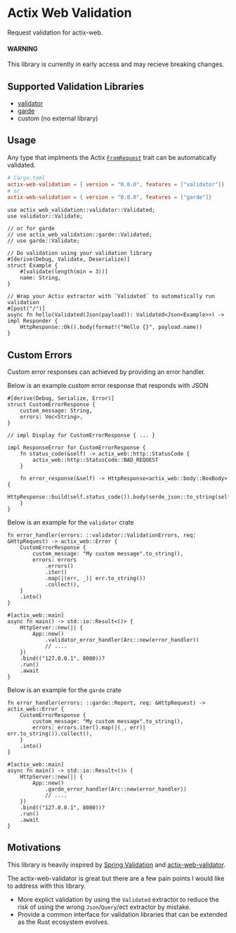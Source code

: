 # Actix Web Validation

Request validation for actix-web.


#### WARNING

This library is currently in early access and may recieve breaking changes.


## Supported Validation Libraries

* [validator](https://github.com/Keats/validator)
* [garde](https://github.com/jprochazk/garde)
* custom (no external library)


## Usage

Any type that implments the Actix [`FromRequest`](https://docs.rs/actix-web/latest/actix_web/trait.FromRequest.html) trait can be automatically validated.


```toml
# Cargo.toml
actix-web-validation = { version = "0.0.0", features = ["validator"]}
# or 
actix-web-validation = { version = "0.0.0", features = ["garde"]}
```

```rust,ignore
use actix_web_validation::validator::Validated;
use validator::Validate;

// or for garde
// use actix_web_validation::garde::Validated;
// use garde::Validate;

// Do validation using your validation library
#[derive(Debug, Validate, Deserialize)]
struct Example {
    #[validate(length(min = 3))]
    name: String,
}

// Wrap your Actix extractor with `Validated` to automatically run validation
#[post("/")]
async fn hello(Validated(Json(payload)): Validated<Json<Example>>) -> impl Responder {
    HttpResponse::Ok().body(format!("Hello {}", payload.name))
}
```

## Custom Errors

Custom error responses can achieved by providing an error handler.

Below is an example custom error response that responds with JSON
```rust,ignore
#[derive(Debug, Serialize, Error)]
struct CustomErrorResponse {
    custom_message: String,
    errors: Vec<String>,
}

// impl Display for CustomErrorResponse { ... }

impl ResponseError for CustomErrorResponse {
    fn status_code(&self) -> actix_web::http::StatusCode {
        actix_web::http::StatusCode::BAD_REQUEST
    }

    fn error_response(&self) -> HttpResponse<actix_web::body::BoxBody> {
        HttpResponse::build(self.status_code()).body(serde_json::to_string(self).unwrap())
    }
}
```

Below is an example for the `validator` crate

```rust,ignore
fn error_handler(errors: ::validator::ValidationErrors, req: &HttpRequest) -> actix_web::Error {
    CustomErrorResponse {
        custom_message: "My custom message".to_string(),
        errors: errors
            .errors()
            .iter()
            .map(|(err, _)| err.to_string())
            .collect(),
    }
    .into()
}

#[actix_web::main]
async fn main() -> std::io::Result<()> {
    HttpServer::new(|| {
        App::new()
            .validator_error_handler(Arc::new(error_handler))
            // ....
    })
    .bind(("127.0.0.1", 8080))?
    .run()
    .await
}
```

Below is an example for the `garde` crate

```rust,ignore
fn error_handler(errors: ::garde::Report, req: &HttpRequest) -> actix_web::Error {
    CustomErrorResponse {
        custom_message: "My custom message".to_string(),
        errors: errors.iter().map(|(_, err)| err.to_string()).collect(),
    }
    .into()
}

#[actix_web::main]
async fn main() -> std::io::Result<()> {
    HttpServer::new(|| {
        App::new()
            .garde_error_handler(Arc::new(error_handler))
            // ....
    })
    .bind(("127.0.0.1", 8080))?
    .run()
    .await
}
```
## Motivations

This library is heavily inspired by [Spring Validation](https://docs.spring.io/spring-framework/reference/core/validation/beanvalidation.html) and [actix-web-validator](https://crates.io/crates/actix-web-validator). 

The actix-web-validator is great but there are a few pain points I would like to address with this library.
- More explict validation by using the `Validated` extractor to reduce the risk of using the wrong `Json`/`Query`/ect extractor by mistake.
- Provide a common interface for validation libraries that can be extended as the Rust ecosystem evolves.


